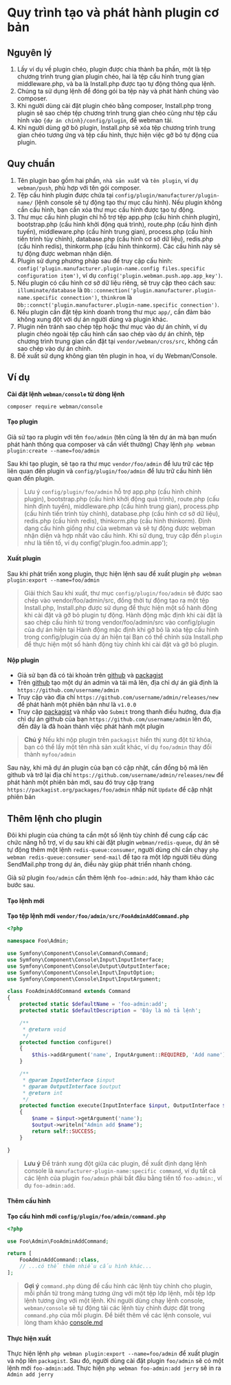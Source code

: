 # Quy trình tạo và phát hành plugin cơ bản

## Nguyên lý
1. Lấy ví dụ về plugin chéo, plugin được chia thành ba phần, một là tệp chương trình trung gian plugin chéo, hai là tệp cấu hình trung gian middleware.php, và ba là Install.php được tạo tự động thông qua lệnh.
2. Chúng ta sử dụng lệnh để đóng gói ba tệp này và phát hành chúng vào composer.
3. Khi người dùng cài đặt plugin chéo bằng composer, Install.php trong plugin sẽ sao chép tệp chương trình trung gian chéo cũng như tệp cấu hình vào `{dự án chính}/config/plugin`, để webman tải.
4. Khi người dùng gỡ bỏ plugin, Install.php sẽ xóa tệp chương trình trung gian chéo tương ứng và tệp cấu hình, thực hiện việc gỡ bỏ tự động của plugin.

## Quy chuẩn
1. Tên plugin bao gồm hai phần, `nhà sản xuất` và `tên plugin`, ví dụ `webman/push`, phù hợp với tên gói composer.
2. Tệp cấu hình plugin được chứa tại `config/plugin/manufacturer/plugin-name/` (lệnh console sẽ tự động tạo thư mục cấu hình). Nếu plugin không cần cấu hình, bạn cần xóa thư mục cấu hình được tạo tự động.
3. Thư mục cấu hình plugin chỉ hỗ trợ tệp app.php (cấu hình chính plugin), bootstrap.php (cấu hình khởi động quá trình), route.php (cấu hình định tuyến), middleware.php (cấu hình trung gian), process.php (cấu hình tiến trình tùy chỉnh), database.php (cấu hình cơ sở dữ liệu), redis.php (cấu hình redis), thinkorm.php (cấu hình thinkorm). Các cấu hình này sẽ tự động được webman nhận diện.
4. Plugin sử dụng phương pháp sau để truy cập cấu hình: `config('plugin.manufacturer.plugin-name.config files.specific configuration item')`, ví dụ `config('plugin.webman.push.app.app_key')`.
5. Nếu plugin có cấu hình cơ sở dữ liệu riêng, sẽ truy cập theo cách sau: `illuminate/database` là `Db::connection('plugin.manufacturer.plugin-name.specific connection')`, `thinkrom` là `Db::connct('plugin.manufacturer.plugin-name.specific connection')`.
6. Nếu plugin cần đặt tệp kinh doanh trong thư mục `app/`, cần đảm bảo không xung đột với dự án người dùng và plugin khác.
7. Plugin nên tránh sao chép tệp hoặc thư mục vào dự án chính, ví dụ plugin chéo ngoài tệp cấu hình cần sao chép vào dự án chính, tệp chương trình trung gian cần đặt tại `vendor/webman/cros/src`, không cần sao chép vào dự án chính.
8. Đề xuất sử dụng không gian tên plugin in hoa, ví dụ Webman/Console.

## Ví dụ

**Cài đặt lệnh `webman/console` từ dòng lệnh**

`composer require webman/console`

#### Tạo plugin

Giả sử tạo ra plugin với tên `foo/admin` (tên cũng là tên dự án mà bạn muốn phát hành thông qua composer và cần viết thường)
Chạy lệnh
`php webman plugin:create --name=foo/admin`

Sau khi tạo plugin, sẽ tạo ra thư mục `vendor/foo/admin` để lưu trữ các tệp liên quan đến plugin và `config/plugin/foo/admin` để lưu trữ cấu hình liên quan đến plugin.

> Lưu ý
> `config/plugin/foo/admin` hỗ trợ app.php (cấu hình chính plugin), bootstrap.php (cấu hình khởi động quá trình), route.php (cấu hình định tuyến), middleware.php (cấu hình trung gian), process.php (cấu hình tiến trình tùy chỉnh), database.php (cấu hình cơ sở dữ liệu), redis.php (cấu hình redis), thinkorm.php (cấu hình thinkorm). Định dạng cấu hình giống như của webman và sẽ tự động được webman nhận diện và hợp nhất vào cấu hình.
Khi sử dụng, truy cập đến `plugin` như là tiền tố, ví dụ config('plugin.foo.admin.app');

#### Xuất plugin

Sau khi phát triển xong plugin, thực hiện lệnh sau để xuất plugin
`php webman plugin:export --name=foo/admin`

> Giải thích
> Sau khi xuất, thư mục `config/plugin/foo/admin` sẽ được sao chép vào vendor/foo/admin/src, đồng thời tự động tạo ra một tệp Install.php, Install.php được sử dụng để thực hiện một số hành động khi cài đặt và gỡ bỏ plugin tự động.
Hành động mặc định khi cài đặt là sao chép cấu hình từ trong vendor/foo/admin/src vào config/plugin của dự án hiện tại
Hành động mặc định khi gỡ bỏ là xóa tệp cấu hình trong config/plugin của dự án hiện tại
Bạn có thể chỉnh sửa Install.php để thực hiện một số hành động tùy chỉnh khi cài đặt và gỡ bỏ plugin.

#### Nộp plugin
* Giả sử bạn đã có tài khoản trên [github](https://github.com) và [packagist](https://packagist.org)
* Trên [github](https://github.com) tạo một dự án admin và tải mã lên, địa chỉ dự án giả định là `https://github.com/username/admin`
* Truy cập vào địa chỉ `https://github.com/username/admin/releases/new` để phát hành một phiên bản như là `v1.0.0`
* Truy cập [packagist](https://packagist.org) và nhấp vào `Submit` trong thanh điều hướng, đưa địa chỉ dự án github của bạn `https://github.com/username/admin` lên đó, đến đây là đã hoàn thành việc phát hành một plugin

> **Chú ý**
> Nếu khi nộp plugin trên `packagist` hiển thị xung đột từ khóa, bạn có thể lấy một tên nhà sản xuất khác, ví dụ `foo/admin` thay đổi thành `myfoo/admin`

Sau này, khi mã dự án plugin của bạn có cập nhật, cần đồng bộ mã lên github và trở lại địa chỉ `https://github.com/username/admin/releases/new` để phát hành một phiên bản mới, sau đó truy cập trang `https://packagist.org/packages/foo/admin` nhấp nút `Update` để cập nhật phiên bản

## Thêm lệnh cho plugin
Đôi khi plugin của chúng ta cần một số lệnh tùy chỉnh để cung cấp các chức năng hỗ trợ, ví dụ sau khi cài đặt plugin `webman/redis-queue`, dự án sẽ tự động thêm một lệnh `redis-queue:consumer`, người dùng chỉ cần chạy `php webman redis-queue:consumer send-mail` để tạo ra một lớp người tiêu dùng SendMail.php trong dự án, điều này giúp phát triển nhanh chóng.

Giả sử plugin `foo/admin` cần thêm lệnh `foo-admin:add`, hãy tham khảo các bước sau.

#### Tạo lệnh mới

**Tạo tệp lệnh mới `vendor/foo/admin/src/FooAdminAddCommand.php`**

```php
<?php

namespace Foo\Admin;

use Symfony\Component\Console\Command\Command;
use Symfony\Component\Console\Input\InputInterface;
use Symfony\Component\Console\Output\OutputInterface;
use Symfony\Component\Console\Input\InputOption;
use Symfony\Component\Console\Input\InputArgument;

class FooAdminAddCommand extends Command
{
    protected static $defaultName = 'foo-admin:add';
    protected static $defaultDescription = 'Đây là mô tả lệnh';

    /**
     * @return void
     */
    protected function configure()
    {
        $this->addArgument('name', InputArgument::REQUIRED, 'Add name');
    }

    /**
     * @param InputInterface $input
     * @param OutputInterface $output
     * @return int
     */
    protected function execute(InputInterface $input, OutputInterface $output)
    {
        $name = $input->getArgument('name');
        $output->writeln("Admin add $name");
        return self::SUCCESS;
    }

}
```

> **Lưu ý**
> Để tránh xung đột giữa các plugin, đề xuất định dạng lệnh console là `manufacturer-plugin-name:specific command`, ví dụ tất cả các lệnh của plugin `foo/admin` phải bắt đầu bằng tiền tố `foo-admin:`, ví dụ `foo-admin:add`.

#### Thêm cấu hình
**Tạo cấu hình mới `config/plugin/foo/admin/command.php`**
```php
<?php

use Foo\Admin\FooAdminAddCommand;

return [
    FooAdminAddCommand::class,
    // ...có thể thêm nhiều cấu hình khác...
];
```

> **Gợi ý**
> `command.php` dùng để cấu hình các lệnh tùy chỉnh cho plugin, mỗi phần tử trong mảng tương ứng với một tệp lớp lệnh, mỗi tệp lớp lệnh tương ứng với một lệnh. Khi người dùng chạy lệnh console, `webman/console` sẽ tự động tải các lệnh tùy chỉnh được đặt trong `command.php` của mỗi plugin. Để biết thêm về các lệnh console, vui lòng tham khảo [console.md](console.md)

#### Thực hiện xuất
Thực hiện lệnh `php webman plugin:export --name=foo/admin` để xuất plugin và nộp lên `packagist`. Sau đó, người dùng cài đặt plugin `foo/admin` sẽ có một lệnh mới `foo-admin:add`. Thực hiện `php webman foo-admin:add jerry` sẽ in ra `Admin add jerry`


